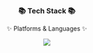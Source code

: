 <div align=center>
	<h3>📚 Tech Stack 📚</h3>
	<p>✨ Platforms & Languages ✨</p>
</div>

<div align="center">
  <img src="https://github-readme-stats.vercel.app/api/top-langs/?username=tromxx&exclude_repo=tromxx.github.io&layout=compact&theme=tokyonight"/>
</div>
